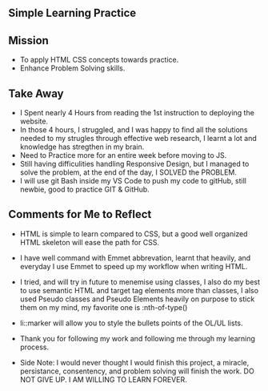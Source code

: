 ## Simple Learning Practice 

## Mission
- To apply HTML CSS concepts towards practice.
- Enhance Problem Solving skills.

## Take Away 
- I Spent nearly 4 Hours from reading the 1st instruction to deploying the website.
- In those 4 hours, I struggled, and I was happy to find all the solutions needed to my strugles through effective web research, I learnt a lot and knowledge has stregthen in my brain.
- Need to Practice more for an entire week before moving to JS.
- Still having difficulities handling Responsive Design, but I managed to solve the problem, at the end of the day, I SOLVED the PROBLEM. 
- I will use git Bash inside my VS Code to push my code to gitHub, still newbie, good to practice GIT & GitHub. 

## Comments for Me to Reflect 
- HTML is simple to learn compared to CSS, but a good well organized HTML skeleton will ease the path for CSS.
- I have well command with Emmet abbrevation, learnt that heavily, and everyday I use Emmet to speed up my workflow when writing HTML. 
- I tried, and will try in future to menemise using classes, I also do my best to use semantic HTML and target tag elements more than classes, I also used Pseudo classes and Pseudo Elements heavily on purpose to stick them on my mind, my favorite one is :nth-of-type()

- li::marker will allow you to style the bullets points of the OL/UL lists. 
- Thank you for following my work and following me through my learning process. 
- Side Note: I would never thought I would finish this project, a miracle, persistance, consentency, and problem solving will finish the work. DO NOT GIVE UP. I AM WILLING TO LEARN FOREVER. 